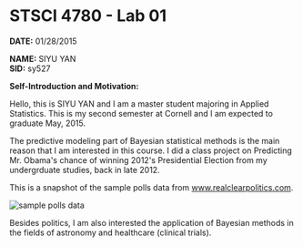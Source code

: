 # STSCI 4780 - Lab 01
**DATE:**  01/28/2015

**NAME:**  SIYU YAN   
**SID:**  sy527


**Self-Introduction and Motivation:**  

Hello, this is SIYU YAN and I am a master student majoring in Applied Statistics. This is my second semester at Cornell and I am expected to graduate May, 2015.

The predictive modeling part of Bayesian statistical methods is the main reason that I am interested in this course. I did a class project on Predicting Mr. Obama's chance of winning 2012's Presidential Election from my undergrduate studies, back in late 2012. 

This is a snapshot of the sample polls data from 
www.realclearpolitics.com.

![sample polls data](https://cloud.githubusercontent.com/assets/10671904/5894672/59dfe252-a4d9-11e4-8682-4e147bcb4da8.png)

Besides politics, I am also interested the application of Bayesian methods in the fields of astronomy and healthcare (clinical trials).

